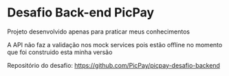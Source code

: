 # Desafio Back-end PicPay

Projeto desenvolvido apenas para praticar meus conhecimentos

A API não faz a validação nos mock services pois estão offline no momento que foi construido esta minha versão

Repositório do desafio: https://github.com/PicPay/picpay-desafio-backend
 